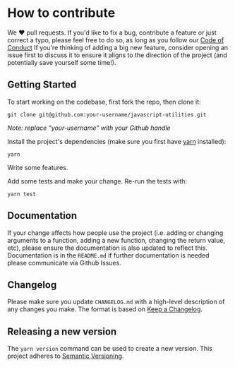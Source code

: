 # How to contribute

We ❤️ pull requests. If you'd like to fix a bug, contribute a feature or
just correct a typo, please feel free to do so, as long as you follow
our [Code of Conduct](fake-link)
If you're thinking of adding a big new feature, consider opening an
issue first to discuss it to ensure it aligns to the direction of the
project (and potentially save yourself some time!).

## Getting Started

To start working on the codebase, first fork the repo, then clone it:

```
git clone git@github.com:your-username/javascript-utilities.git
```

*Note: replace "your-username" with your Github handle*

Install the project's dependencies (make sure you first have [yarn](https://yarnpkg.com/) installed):

```
yarn
```

Write some features.

Add some tests and make your change. Re-run the tests with:

```
yarn test
```

## Documentation

If your change affects how people use the project (i.e. adding or
changing arguments to a function, adding a new function, changing the
return value, etc), please ensure the documentation is also updated to
reflect this. Documentation is in the `README.md` if further documentation is needed please communicate via Github Issues.

## Changelog
Please make sure you update `CHANGELOG.md` with a high-level description of any changes you make. The format is based on [Keep a Changelog](http://keepachangelog.com/en/1.0.0/).

## Releasing a new version
The `yarn version` command can be used to create a new version. This project adheres to [Semantic Versioning](http://semver.org/spec/v2.0.0.html).
